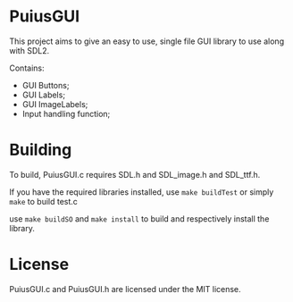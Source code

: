 # PuiusGUI
This project aims to give an easy to use, single file GUI library to use along with SDL2.

Contains:
- GUI Buttons;
- GUI Labels;
- GUI ImageLabels;
- Input handling function;

# Building
To build, PuiusGUI.c requires SDL.h and SDL_image.h and SDL_ttf.h.

If you have the required libraries installed, use `make buildTest` or simply `make` to build test.c

use `make buildSO` and `make install` to build and respectively install the library.

# License
PuiusGUI.c and PuiusGUI.h are licensed under the MIT license.
